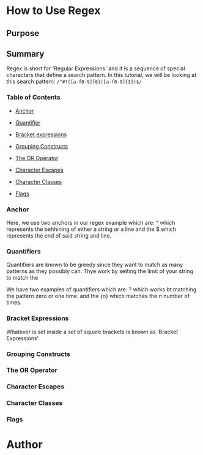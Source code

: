 # How to Use Regex

## Purpose 



## Summary

Regex is short for 'Regular Expressions' and it is a sequence of special characters that define a search pattern. In this tutorial, we will be looking at this search pattern: `/^#?([a-f0-9]{6}|[a-f0-9]{3})$/`

### Table of Contents 

- [Anchor](#anchor)  

- [Quantifier ](#quantifiers)

- [Bracket expressions](#bracket-expressions)

- [Grouping Constructs](#grouping-constructs)

- [The OR Operator](#the-or-operator)

- [Character Escapes](#character-escapes)

- [Character Classes](#character-classes)

- [Flags](#flags)

### Anchor

Here, we use two anchors in our regex example which are: ^ which represents the behhining of either a string or a line and the $ which represents the end of said string and line.
### Quantifiers

Quantifiers are  known to be greedy since they want to match as many patterns as they possibly can. Thye work by setting the limit of your string to match the 

We have two examples of quantifiers which are: ? which works bt matching the pattern zero or one time. and the {n} which matches the n number of times.


### Bracket Expressions  

Whatever is set inside a set of square brackets  is known as 'Bracket Expressions'


### Grouping Constructs 

### The OR Operator 

### Character Escapes

### Character Classes

### Flags

# Author